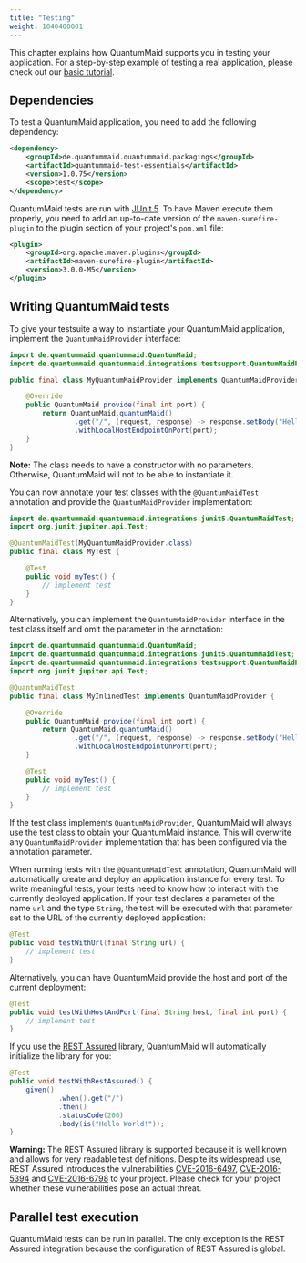 ```yaml
---
title: "Testing"
weight: 1040400001
---
```

This chapter explains how QuantumMaid supports you in testing your application.
For a step-by-step example of testing a real application, please check out
our [basic tutorial](https://github.com/quantummaid/quantummaid-tutorials/blob/master/basic-tutorial/README.md).

## Dependencies
To test a QuantumMaid application, you need to add the following
dependency:

<!---[CodeSnippet](testdependency)-->
```xml
<dependency>
    <groupId>de.quantummaid.quantummaid.packagings</groupId>
    <artifactId>quantummaid-test-essentials</artifactId>
    <version>1.0.75</version>
    <scope>test</scope>
</dependency>
```

QuantumMaid tests are run with [JUnit 5](https://junit.org/junit5/).
To have Maven execute them properly, you need to add an up-to-date
version of the `maven-surefire-plugin` to the plugin section
of your project's `pom.xml` file:
<!---[CodeSnippet](surefire)-->
```xml
<plugin>
    <groupId>org.apache.maven.plugins</groupId>
    <artifactId>maven-surefire-plugin</artifactId>
    <version>3.0.0-M5</version>
</plugin>
```

## Writing QuantumMaid tests
To give your testsuite a way to instantiate your QuantumMaid application, implement the
`QuantumMaidProvider` interface:
<!---[CodeSnippet](testProvider)-->
```java
import de.quantummaid.quantummaid.QuantumMaid;
import de.quantummaid.quantummaid.integrations.testsupport.QuantumMaidProvider;

public final class MyQuantumMaidProvider implements QuantumMaidProvider {

    @Override
    public QuantumMaid provide(final int port) {
        return QuantumMaid.quantumMaid()
                .get("/", (request, response) -> response.setBody("Hello World!"))
                .withLocalHostEndpointOnPort(port);
    }
}
```
**Note:** The class needs to have a constructor with no parameters. Otherwise, QuantumMaid will not to be able to instantiate it.

You can now annotate your test classes with the `@QuantumMaidTest` annotation and provide the `QuantumMaidProvider` implementation:
<!---[CodeSnippet](test)-->
```java
import de.quantummaid.quantummaid.integrations.junit5.QuantumMaidTest;
import org.junit.jupiter.api.Test;

@QuantumMaidTest(MyQuantumMaidProvider.class)
public final class MyTest {

    @Test
    public void myTest() {
        // implement test
    }
}
```

Alternatively, you can implement the `QuantumMaidProvider` interface in the test class itself and omit the parameter in the annotation:
<!---[CodeSnippet](inlinedTest)-->
```java
import de.quantummaid.quantummaid.QuantumMaid;
import de.quantummaid.quantummaid.integrations.junit5.QuantumMaidTest;
import de.quantummaid.quantummaid.integrations.testsupport.QuantumMaidProvider;
import org.junit.jupiter.api.Test;

@QuantumMaidTest
public final class MyInlinedTest implements QuantumMaidProvider {

    @Override
    public QuantumMaid provide(final int port) {
        return QuantumMaid.quantumMaid()
                .get("/", (request, response) -> response.setBody("Hello World!"))
                .withLocalHostEndpointOnPort(port);
    }

    @Test
    public void myTest() {
        // implement test
    }
}
```
If the test class implements `QuantumMaidProvider`, QuantumMaid will always use the test class to obtain your QuantumMaid instance.
This will overwrite any `QuantumMaidProvider` implementation that has been configured via the annotation parameter.

When running tests with the `@QuantumMaidTest` annotation, QuantumMaid will automatically create and deploy an application instance
for every test.
To write meaningful tests, your tests need to know how to interact with the currently deployed application.
If your test declares a parameter of the name `url` and the type `String`, the test will be executed
with that parameter set to the URL of the currently deployed application:   

<!---[CodeSnippet](testWithUrl)-->
```java
@Test
public void testWithUrl(final String url) {
    // implement test
}
```

Alternatively, you can have QuantumMaid provide the host and port of the current deployment: 

<!---[CodeSnippet](testWithHostAndPort)-->
```java
@Test
public void testWithHostAndPort(final String host, final int port) {
    // implement test
}
```

If you use the [REST Assured](http://rest-assured.io/) library, QuantumMaid will automatically initialize the
library for you:

<!---[CodeSnippet](testWithRestAssured)-->
```java
@Test
public void testWithRestAssured() {
    given()
            .when().get("/")
            .then()
            .statusCode(200)
            .body(is("Hello World!"));
}
```

**Warning:** The REST Assured library is supported because it is well known and
allows for very readable test definitions. Despite its widespread use, REST Assured
introduces the vulnerabilities 
<a href="https://nvd.nist.gov/vuln/detail/CVE-2016-6497" target="_blank">CVE-2016-6497</a>,
<a href="https://nvd.nist.gov/vuln/detail/CVE-2016-5394" target="_blank">CVE-2016-5394</a> and 
<a href="https://nvd.nist.gov/vuln/detail/CVE-2016-6798" target="_blank">CVE-2016-6798</a> to your project.
Please check for your project whether these vulnerabilities pose an actual threat.

## Parallel test execution
QuantumMaid tests can be run in parallel.
The only exception is the REST Assured integration because the configuration of REST Assured is global.
